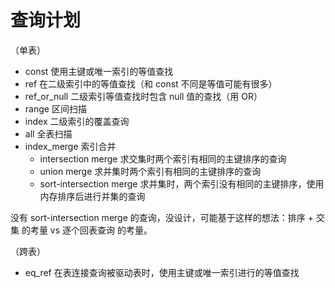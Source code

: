 # 查询计划

（单表）

- const     使用主键或唯一索引的等值查找
- ref       在二级索引中的等值查找（和 const 不同是等值可能有很多）
- ref_or_null   二级索引等值查找时包含 null 值的查找（用 OR）
- range     区间扫描
- index     二级索引的覆盖查询
- all       全表扫描
- index_merge   索引合并
    - intersection merge        求交集时两个索引有相同的主键排序的查询
    - union merge               求并集时两个索引有相同的主键排序的查询
    - sort-intersection merge   求并集时，两个索引没有相同的主键排序，使用内存排序后进行并集的查询

没有 sort-intersection merge 的查询，没设计，可能基于这样的想法：排序 + 交集 的考量 vs 逐个回表查询 的考量。

（跨表）

- eq_ref    在表连接查询被驱动表时，使用主键或唯一索引进行的等值查找